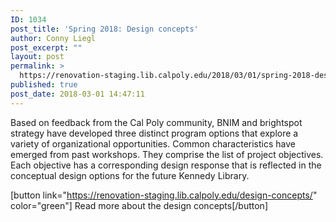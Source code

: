 ```yaml
---
ID: 1034
post_title: 'Spring 2018: Design concepts'
author: Conny Liegl
post_excerpt: ""
layout: post
permalink: >
  https://renovation-staging.lib.calpoly.edu/2018/03/01/spring-2018-design-concepts/
published: true
post_date: 2018-03-01 14:47:11
---
```

<span data-mce-type="bookmark" style="display: inline-block; width: 0px; overflow: hidden; line-height: 0;" class="mce_SELRES_start">﻿</span>Based on feedback from the Cal Poly community, BNIM and brightspot strategy have developed three distinct program options that explore a variety of organizational opportunities. Common characteristics have emerged from past workshops. They comprise the list of project objectives. Each objective has a corresponding design response that is reflected in the conceptual design options for the future Kennedy Library.
&nbsp;

[button link="https://renovation-staging.lib.calpoly.edu/design-concepts/" color="green"] Read more about the design concepts[/button]